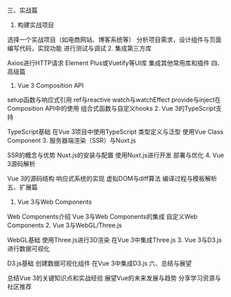 三、实战篇

1. 构建实战项目

选择一个实战项目（如电商网站、博客系统等）
分析项目需求，设计组件与页面
编写代码，实现功能
进行测试与调试
2. 集成第三方库

Axios进行HTTP请求
Element Plus或Vuetify等UI库
集成其他常用库和插件
四、高级篇

1. Vue 3 Composition API

setup函数与响应式引用
ref与reactive
watch与watchEffect
provide与inject在Composition API中的使用
组合式函数与自定义hooks
2. Vue 3的TypeScript支持

TypeScript基础
在Vue 3项目中使用TypeScript
类型定义与泛型
使用Vue Class Component
3. 服务器端渲染（SSR）与Nuxt.js

SSR的概念与优势
Nuxt.js的安装与配置
使用Nuxt.js进行开发
部署与优化
4. Vue 3源码解析

Vue 3的源码结构
响应式系统的实现
虚拟DOM与diff算法
编译过程与模板解析
五、扩展篇

1. Vue 3与Web Components

Web Components介绍
Vue 3与Web Components的集成
自定义Web Components
2. Vue 3与WebGL/Three.js

WebGL基础
使用Three.js进行3D渲染
在Vue 3中集成Three.js
3. Vue 3与D3.js进行数据可视化

D3.js基础
创建数据可视化组件
在Vue 3中集成D3.js
六、总结与展望

总结Vue 3的关键知识点和实战经验
展望Vue的未来发展与趋势
分享学习资源与社区推荐      